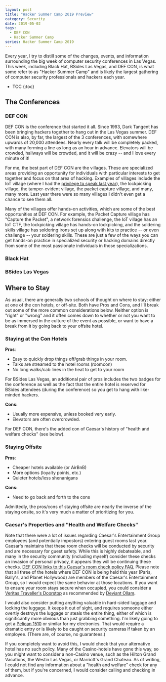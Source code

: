 ```yaml
---
layout: post
title: "Hacker Summer Camp 2019 Preview"
category: Security
date: 2019-05-02
tags:
  - DEF CON
  - Hacker Summer Camp
series: Hacker Summer Camp 2019
---
```

Every year, I try to distill some of the changes, events, and information
surrounding the big week of computer security conferences in Las Vegas.  This
week, including Black Hat, BSides Las Vegas, and DEF CON, is what some refer to
as "Hacker Summer Camp" and is likely the largest gathering of computer security
professionals and hackers each year.

<!--more-->

* TOC
{:toc}

## The Conferences ##

### DEF CON ###

DEF CON is the conference that started it all.  Since 1993, Dark Tangent has
been bringing hackers together to hang out in the Las Vegas summer.  DEF CON is
also, by far, the largest of the 3 conferences, with somewhere upwards of 20,000
attendees.  Nearly every talk will be completely packed, with many forming a
line as long as an hour in advance.  Elevators will be crowded, hallways will be
crowded, and it will be crazy -- and I love every minute of it!

For me, the best part of DEF CON are the villages.  These are specialized areas
providing an opportunity for individuals with particular interests to get
together and focus on that area of hacking.  Examples of villages include the
IoT village (where I had the [privilege to speak last
year](/2018/08/10/im-the-one-who-doesnt-knock-unlocking-doors-from-the-network.html)),
the lockpicking village, the tamper-evident village, the packet capture village,
and many, many more.  Last year there were so many villages I didn't even get a
chance to see them all.

Many of the villages offer hands-on activities, which are some of the best
opportunities at DEF CON.  For example, the Packet Capture village has "Capture
the Packet", a network forensics challenge, the IoT village has an IoT CTF, the
lockpicking village has hands-on lockpicking, and the soldering skills village
has soldering irons set up along with kits to practice -- or even challenge --
your soldering skills.  These are just a few of the ways you can get hands-on
practice in specialized security or hacking domains directly from some of the
most passionate individuals in those specializations.

### Black Hat ###

### BSides Las Vegas ###

## Where to Stay ##

As usual, there are generally two schools of thought on where to stay: either at
one of the con hotels, or off-site.  Both have Pros and Cons, and I'll break out
some of the more common considerations below.  Neither option is "right" or
"wrong" and it often comes down to whether or not you want to be as immersed in
the culture of the event as possible, or want to have a break from it by going
back to your offsite hotel.

### Staying at the Con Hotels ###

**Pros**:

* Easy to quickly drop things off/grab things in your room.
* Talks are streamed to the hotel rooms (roomcon)
* No long walks/cab lines in the heat to get to your room

For BSides Las Vegas, an additional pair of pros includes the two badges for the
conference as well as the fact that the entire hotel is reserved for BSides
attendees (during the conference) so you get to hang with like-minded hackers.

**Cons**:

* Usually more expensive, unless booked very early.
* Elevators are often overcrowded.

For DEF CON, there's the added con of Caesar's history of "health and welfare
checks" (see below).

### Staying Offsite ###

**Pros**:

* Cheaper hotels available (or AirBnB)
* More options (loyalty points, etc.)
* Quieter hotels/less shenanigans

**Cons**:

* Need to go back and forth to the cons

Admittedly, the pros/cons of staying offsite are nearly the inverse of the
staying onsite, so it's very much a matter of prioritizing for you.

### Caesar's Properties and "Health and Welfare Checks" ###

Note that there were a lot of issues regarding Caesar's Entertainment Group
employees (and potentially impostors) entering guest rooms last year.  Caesar's
maintains that these room checks will be conducted by security and are necessary
for guest safety.  While this is highly debateable, and many in the security
community (including myself) consider these checks an invasion of personal
privacy, it appears they will be continuing these checks.  [DEF CON links to
this Caesar's room check policy
FAQ.](https://www.defcon.org/images/defcon-main/caesars-room-check-policy.pdf)
Please note that all three of the hotels where DEF CON is being held this year
(Paris, Bally's, and Planet Hollywood) are members of the Caesar's Entertainment
Group, so I would expect the same behavior at those locations.  If you want to
ensure your room stays secure when occupied, you could consider a [Veritas
Traveller's Doorstop](http://www.leevalley.com/us/gifts/page.aspx?p=40812) as
recommended by [Deviant
Ollam](https://twitter.com/deviantollam/status/1029124425927483392).

I would also consider putting anything valuable in hard-sided luggage and
locking the luggage.  It keeps it out of sight, and requires someone either
overtly destroys the luggage or steals the entire thing, either of which is
significantly more obvious than just grabbing something.  I'm likely going to
get a [Pelican 1510](https://amzn.to/2Jf4uB2) or similar for my electronics.
That would require a dramatic entry or is likely to be caught on security
cameras if taken by an employee.  (There are, of course, no guarantees.)

If you completely want to avoid this, I would check that your alternative hotel
has no such policy.  Many of the Casino-hotels have gone this way, so you might
want to consider a non-Casino venue, such as the Hilton Grand Vacations, the
Westin Las Vegas, or Marriott's Grand Chateau.  As of writing, I could not find
any information about a "health and welfare" check for any of them, but if
you're concerned, I would consider calling and checking in advance.
